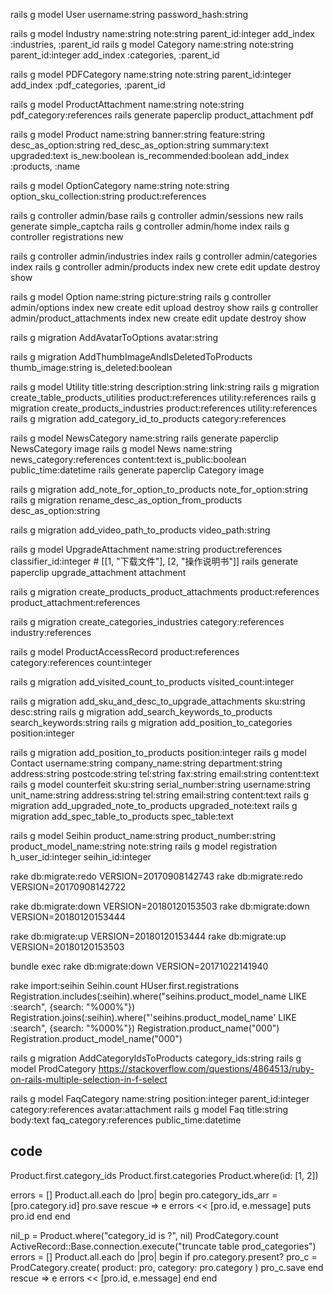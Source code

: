 rails g model User username:string password_hash:string

rails g model Industry name:string note:string parent_id:integer
add_index :industries, :parent_id
rails g model Category name:string note:string parent_id:integer
add_index :categories, :parent_id

rails g model PDFCategory name:string note:string parent_id:integer
add_index :pdf_categories, :parent_id

rails g model ProductAttachment name:string note:string pdf_category:references
rails generate paperclip product_attachment pdf


rails g model Product name:string banner:string feature:string desc_as_option:string red_desc_as_option:string summary:text upgraded:text is_new:boolean is_recommended:boolean
add_index :products, :name

rails g model OptionCategory name:string note:string option_sku_collection:string product:references

rails g controller admin/base
rails g controller admin/sessions new
rails generate simple_captcha
rails g controller admin/home index
rails g controller registrations new 

rails g controller admin/industries index
rails g controller admin/categories index
rails g controller admin/products index new crete edit update destroy show

rails g model Option name:string picture:string
rails g controller admin/options index new create edit upload destroy show
rails g controller admin/product_attachments index new create edit update destroy show

rails g migration AddAvatarToOptions avatar:string

rails g migration AddThumbImageAndIsDeletedToProducts thumb_image:string is_deleted:boolean

rails g model Utility title:string description:string link:string
rails g migration create_table_products_utilities product:references utility:references
rails g migration create_products_industries product:references utility:references
rails g migration add_category_id_to_products category:references

rails g model NewsCategory name:string
rails generate paperclip NewsCategory image
rails g model News name:string news_category:references content:text is_public:boolean public_time:datetime
rails generate paperclip Category image

rails g migration add_note_for_option_to_products note_for_option:string
rails g migration rename_desc_as_option_from_products desc_as_option:string

rails g migration add_video_path_to_products video_path:string

rails g model UpgradeAttachment name:string product:references classifier_id:integer # [[1, "下载文件"], [2, "操作说明书"]]
rails generate paperclip upgrade_attachment attachment

rails g migration create_products_product_attachments product:references product_attachment:references

rails g migration create_categories_industries category:references industry:references

rails g model ProductAccessRecord product:references category:references count:integer

rails g migration add_visited_count_to_products visited_count:integer

rails g migration add_sku_and_desc_to_upgrade_attachments sku:string  desc:string
rails g migration add_search_keywords_to_products search_keywords:string
rails g migration add_position_to_categories position:integer

rails g migration add_position_to_products position:integer
rails g model Contact username:string company_name:string  department:string  address:string postcode:string  tel:string  fax:string  email:string content:text
rails g model counterfeit sku:string  serial_number:string username:string unit_name:string address:string tel:string email:string content:text
rails g migration add_upgraded_note_to_products upgraded_note:text
rails g migration add_spec_table_to_products spec_table:text

rails g model Seihin product_name:string product_number:string product_model_name:string note:string
rails g model registration h_user_id:integer seihin_id:integer

rake db:migrate:redo VERSION=20170908142743
rake db:migrate:redo VERSION=20170908142722

rake db:migrate:down VERSION=20180120153503
rake db:migrate:down VERSION=20180120153444

rake db:migrate:up VERSION=20180120153444
rake db:migrate:up VERSION=20180120153503

bundle exec rake db:migrate:down VERSION=20171022141940

rake import:seihin
Seihin.count
HUser.first.registrations
Registration.includes(:seihin).where("seihins.product_model_name LIKE :search", {search: "%000%"})
Registration.joins(:seihin).where("'seihins.product_model_name' LIKE :search", {search: "%000%"})
Registration.product_name("000")
Registration.product_model_name("000")

rails g migration AddCategoryIdsToProducts category_ids:string
rails g model ProdCategory 
https://stackoverflow.com/questions/4864513/ruby-on-rails-multiple-selection-in-f-select

rails g model FaqCategory name:string position:integer parent_id:integer category:references avatar:attachment
rails g model Faq title:string  body:text faq_category:references public_time:datetime



## code
Product.first.category_ids
Product.first.categories
Product.where(id: [1, 2])

errors = []
Product.all.each do |pro|
begin 
pro.category_ids_arr = [pro.category.id]
pro.save
rescue => e
errors << [pro.id, e.message]
puts pro.id
end
end

nil_p = Product.where("category_id is ?", nil)
ProdCategory.count
ActiveRecord::Base.connection.execute("truncate table prod_categories")
errors = []
Product.all.each do |pro|
begin 
if pro.category.present?
pro_c = ProdCategory.create(
    product: pro, 
    category: pro.category
    )
pro_c.save
  end
rescue => e
errors << [pro.id, e.message]
end
end
